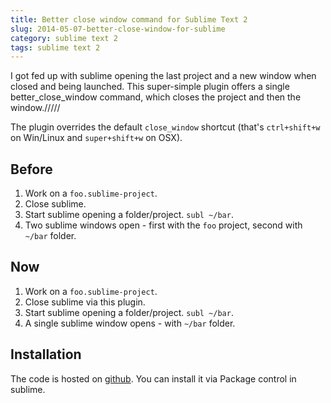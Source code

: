 ```yaml
---
title: Better close window command for Sublime Text 2
slug: 2014-05-07-better-close-window-for-sublime
category: sublime text 2
tags: sublime text 2
---
```


I got fed up with sublime opening the last project and a new window when closed and being launched. This super-simple plugin offers a single better_close_window command, which closes the project and then the window./////

The plugin overrides the default `close_window` shortcut (that's `ctrl+shift+w` on Win/Linux and `super+shift+w` on OSX).

## Before

1. Work on a `foo.sublime-project`.
2. Close sublime.
3. Start sublime opening a folder/project. `subl ~/bar`.
4. Two sublime windows open - first with the `foo` project, second with `~/bar` folder.

## Now

1. Work on a `foo.sublime-project`.
2. Close sublime via this plugin.
3. Start sublime opening a folder/project. `subl ~/bar`.
4. A single sublime window opens - with `~/bar` folder.

## Installation

The code is hosted on [github](https://github.com/mreq/sublime-better-close-window). You can install it via Package control in sublime.

